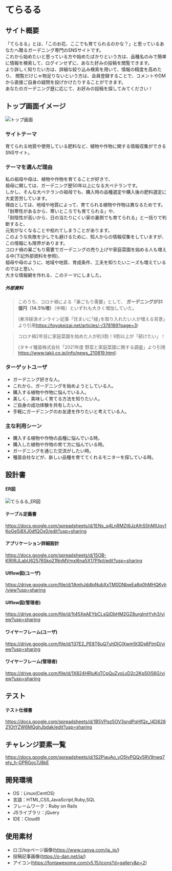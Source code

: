 # てらるる

## サイト概要
「てらるる」とは、「このお花、ここでも育てられるのかな？」と思っているあなたへ贈るガーデニング専門のSNSサイトです。<br />
これから始めたいと思っている方や始めたばかりという方は、品種名のみで簡単に情報を検索して、ログインせずに、あなた好みの投稿を閲覧できます。<br />
より詳しく知りたい方は、詳細な絞り込み検索を用いて、情報の精度を高めたり、
閲覧だけじゃ物足りないという方は、会員登録することで、コメントやDMから直接ご自身の疑問を投げかけたりすることができます。<br />
あなたのガーデニング歴に応じて、お好みの投稿を探してみてください！<br />

## トップ画面イメージ
![トップ画面](https://user-images.githubusercontent.com/86041660/155675639-5acc90f3-162e-4e0d-b187-14f6964460d4.png)

### サイトテーマ
育てられる地質や使用している肥料など、植物や作物に関する情報収集ができるSNSサイト。

### テーマを選んだ理由
私の祖母や母は、植物や作物を育てることが好きで、<br />
祖母に関しては、ガーデニング歴50年以上になる大ベテランです。<br />
しかし、そんな大ベテランの祖母でも、購入時の品種選定や購入後の肥料選定に大変苦労しています。<br />
理由としては、地域や地質によって、育てられる植物や作物は異なるためです。<br />
「耐寒性があるから、寒いところでも育てられる」や、<br />
「耐陰性が高いから、日の当たりにくい家の裏側でも育てられる」と一括りで判断すると、<br />
元気がなくなることや枯れてしまうことがあります。<br />
このような失敗を少しでも避けるために、知人からの情報収集をしていますが、この情報にも限界があります。<br />
コロナ禍の巣ごもり需要でガーデニングの売り上げや家庭菜園を始める人も増える中(下記外部資料を参照)、<br />
祖母や母のように、地域や地質、育成条件、工夫を知りたいニーズも増えているのではと思い、<br />
大きな情報網を作れる、このテーマにしました。<br />

##### 外部資料
>このうち、コロナ禍による「巣ごもり需要」として、
>**ガーデニングが31億円（14.5％増）**（中略）といずれも大きく増加していた。
>
>(東洋経済オンライン記事「住まいに｢緑｣を取り入れたい人が増える背景」より引用<https://toyokeizai.net/articles/-/378189?page=3>)

>コロナ禍2年目に家庭菜園を始めた人が約3割！9割以上が「続けたい」！
>
>(タキイ種苗株式会社「2021年度 野菜と家庭菜園に関する調査」より引用<https://www.takii.co.jp/info/news_210819.html>)

### ターゲットユーザ
- ガーデニング好きな人。
- これから、ガーデニングを始めようとしている人。
- 購入する植物や作物に悩んでいる人。
- 美しく、美味しく育てる方法を知りたい人。
- ご自身の成功体験を共有したい人。
- 手軽にガーデニングのお友達を作りたいと考えている人。

### 主な利用シーン
- 購入する植物や作物の品種に悩んでいる時。
- 購入した植物や作物の育て方に悩んでいる時。
- ガーデニングを通じた交流がしたい時。
- 種苗会社などが、新しい品種を育ててくれるモニターを探している時。

## 設計書
#### ER図
![てらるる_ER図 ](https://user-images.githubusercontent.com/86041660/155676090-17d526da-851c-4662-afe1-956867ddf17e.png)

#### テーブル定義書
<https://docs.google.com/spreadsheets/d/1ENs_q4LnRMZt6JzAIhS5hMIUpy1KoGe5i8XJ0dfQOx0/edit?usp=sharing>

#### アプリケーション詳細設計
<https://docs.google.com/spreadsheets/d/15OB-KRIIRJLabU62576Skq21NnMVmxl6na5X17PIlpI/edit?usp=sharing>

#### UIflow図(ユーザ)
<https://drive.google.com/file/d/1AmhJddlpNubXxTM0DNbwEa8p0hMHQKyh/view?usp=sharing>

#### UIflow図(管理者)
<https://drive.google.com/file/d/1t45XeAEYbCLsQiDbHM2GZ8urgImtYvh3/view?usp=sharing>

#### ワイヤーフレーム(ユーザ)
<https://drive.google.com/file/d/137E2_PE8T6uQ7uhDIClXwm5t3Ds6FtmD/view?usp=sharing>

#### ワイヤーフレーム(管理者)
<https://drive.google.com/file/d/1X824HRluKoTCpQuZvoLvD2c2Kp50i56G/view?usp=sharing>

## テスト
#### テスト仕様書
<https://docs.google.com/spreadsheets/d/1B5VPqz5OV3sndPqHfQx_l4D62821OtYZW6MQghJbdak/edit?usp=sharing>

## チャレンジ要素一覧
<https://docs.google.com/spreadsheets/d/1S2PjauAo_yO5lvPQQv5RV9nwq7ety_h-GPRGoc7J8kE>

## 開発環境
- OS：Linux(CentOS)
- 言語：HTML,CSS,JavaScript,Ruby,SQL
- フレームワーク：Ruby on Rails
- JSライブラリ：jQuery
- IDE：Cloud9

## 使用素材
- ロゴ/topページ画像(<https://www.canva.com/ja_jp/>)
- 投稿記事画像(<https://o-dan.net/ja/>)
- アイコン(<https://fontawesome.com/v5.15/icons?d=gallery&p=2>)